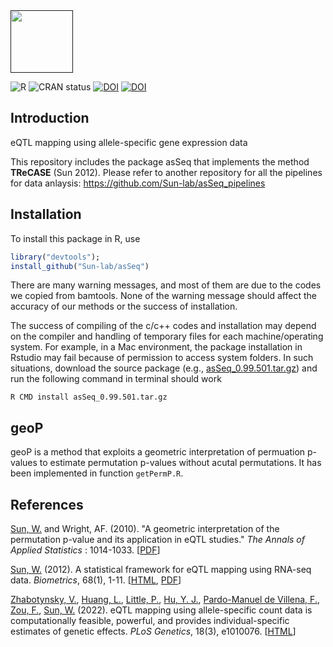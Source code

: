 <div align="left">
<a href=""><img src="https://img.shields.io/badge/R-%23276DC3.svg?style=square&logo=r&logoColor=pink&label=asSeq" height="100" /></a>
</div>

<!-- badges: start -->
![R](https://img.shields.io/badge/R-%23276DC3.svg?style=square&logo=r&logoColor=pink)
![CRAN status](https://www.r-pkg.org/badges/version/asSeq)
[![DOI](https://zenodo.org/badge/DOI/10.1111/j.1541-0420.2011.01654.x.svg)](https://doi.org/10.1111/j.1541-0420.2011.01654.x)
[![DOI](https://zenodo.org/badge/DOI/10.1371/journal.pgen.1010076.svg)](https://doi.org/10.1371/journal.pgen.1010076)
<!-- badges: end -->

## Introduction

eQTL mapping using allele-specific gene expression data

This repository includes the package asSeq that implements the method **TReCASE** (Sun 2012). 
Please refer to another repository for all the pipelines for data anlaysis: 
https://github.com/Sun-lab/asSeq_pipelines

## Installation

To install this package in R, use 
 
```R
library("devtools");
install_github("Sun-lab/asSeq")
```

There are many warning messages, and most of them are due to the codes we copied from bamtools. None of the warning message should affect the accuracy of our methods or the success of installation. 

The success of compiling of the c/c++ codes and installation may depend on the compiler and handling of temporary files for each machine/operating system. For example, in a Mac environment, the package installation in Rstudio may fail because of permission to access system folders. In such situations, download the source package (e.g., [asSeq_0.99.501.tar.gz](https://github.com/Sun-lab/asSeq/raw/master/asSeq_0.99.501.tar.gz)) and run the following command in terminal should work

```Shell
R CMD install asSeq_0.99.501.tar.gz
```
## geoP

geoP is a method that exploits a geometric interpretation of permuation p-values to estimate permutation p-values without acutal permutations. It has been implemented in function `getPermP.R`. 


## References

[Sun, W.](https://github.com/sunway1999) and Wright, AF. (2010). "A geometric interpretation of the permutation p-value and its application in eQTL studies." *The Annals of Applied Statistics* : 1014-1033. [[PDF](https://projecteuclid.org/journalArticle/Download?urlId=10.1214%2F09-AOAS298)]

[Sun, W.](https://github.com/sunway1999) (2012). A statistical framework for eQTL mapping using RNA-seq data. *Biometrics*, 68(1), 1-11. [[HTML](https://www.ncbi.nlm.nih.gov/pmc/articles/PMC3218220/), [PDF](https://www.ncbi.nlm.nih.gov/pmc/articles/PMC3218220/pdf/nihms-307768.pdf)]

[Zhabotynsky, V.](https://github.com/yaceya), [Huang, L.](https://github.com/licaih), [Little, P.](https://github.com/pllittle), [Hu, Y. J.](https://sph.emory.edu/faculty/profile/index.php?FID=yijuan-hu-8694), [Pardo-Manuel de Villena, F.](https://www.med.unc.edu/genetics/directory/fernando-pardo-manuel-de-villena-phd/), [Zou, F.](https://sph.unc.edu/adv_profile/fei-zou-phd/), [Sun, W.](https://github.com/sunway1999) (2022). eQTL mapping using allele-specific count data is computationally feasible, powerful, and provides individual-specific estimates of genetic effects. *PLoS Genetics*, 18(3), e1010076. [[HTML](https://journals.plos.org/plosgenetics/article?id=10.1371/journal.pgen.1010076)]
